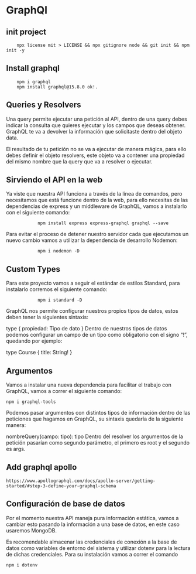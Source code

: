 # GraphQl

## init project

        npx license mit > LICENSE && npx gitignore node && git init && npm init -y

## Install graphql

        npm i graphql
        npm install graphql@15.8.0 ok!.

## Queries y Resolvers

Una query permite ejecutar una petición al API, dentro de una query debes indicar la consulta que quieres ejecutar y los campos que deseas obtener. GraphQL te va a devolver la información que solicitaste dentro del objeto data.

El resultado de tu petición no se va a ejecutar de manera mágica, para ello debes definir el objeto resolvers, este objeto va a contener una propiedad del mismo nombre que la query que va a resolver o ejecutar.

## Sirviendo el API en la web

Ya viste que nuestra API funciona a través de la línea de comandos, pero necesitamos que está funcione dentro de la web, para ello necesitas de las dependencias de express y un middleware de GraphQL, vamos a instalarlo con el siguiente comando:

                npm install express express-graphql graphql --save
                
Para evitar el proceso de detener nuestro servidor cada que ejecutamos un nuevo cambio vamos a utilizar la dependencia de desarrollo Nodemon:

                npm i nodemon -D

## Custom Types

Para este proyecto vamos a seguir el estándar de estilos Standard, para instalarlo corremos el siguiente comando:

                npm i standard -D
                
GraphQL nos permite configurar nuestros propios tipos de datos, estos deben tener la siguientes sintaxis:

type <Nombre del tipo> {
  propiedad: Tipo de dato
}
Dentro de nuestros tipos de datos podemos configurar un campo de un tipo como obligatorio con el signo “!”, quedando por ejemplo:

type Course {
  title: String!
}

## Argumentos

Vamos a instalar una nueva dependencia para facilitar el trabajo con GraphQL, vamos a correr el siguiente comando:

    npm i graphql-tools
Podemos pasar argumentos con distintos tipos de información dentro de las peticiones que hagamos en GraphQL, su sintaxis quedaría de la siguiente manera:

nombreQuery(campo: tipo): tipo
Dentro del resolver los argumentos de la petición pasarían como segundo parámetro, el primero es root y el segundo es args.

## Add graphql apollo

    https://www.apollographql.com/docs/apollo-server/getting-started/#step-3-define-your-graphql-schema

## Configuración de base de datos

Por el momento nuestra API maneja pura información estática, vamos a cambiar esto pasando la información a una base de datos, en este caso usaremos MongoDB.

Es recomendable almacenar las credenciales de conexión a la base de datos como variables de entorno del sistema y utilizar dotenv para la lectura de dichas credenciales. Para su instalación vamos a correr el comando

    npm i dotenv
